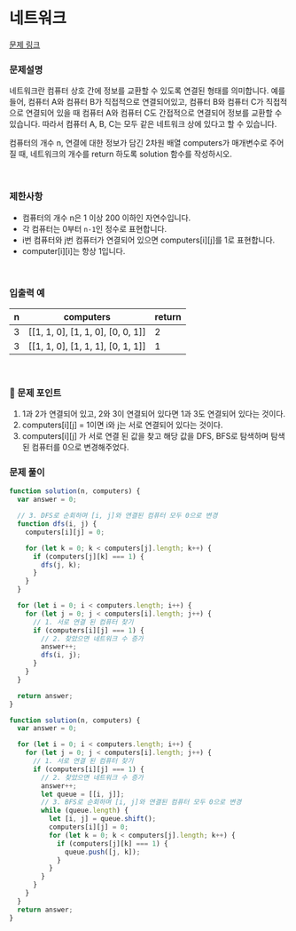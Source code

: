 # 네트워크

[문제 링크](https://school.programmers.co.kr/learn/courses/30/lessons/43162)

### 문제설명

네트워크란 컴퓨터 상호 간에 정보를 교환할 수 있도록 연결된 형태를 의미합니다. 예를 들어, 컴퓨터 A와 컴퓨터 B가 직접적으로 연결되어있고, 컴퓨터 B와 컴퓨터 C가 직접적으로 연결되어 있을 때 컴퓨터 A와 컴퓨터 C도 간접적으로 연결되어 정보를 교환할 수 있습니다. 따라서 컴퓨터 A, B, C는 모두 같은 네트워크 상에 있다고 할 수 있습니다.

컴퓨터의 개수 n, 연결에 대한 정보가 담긴 2차원 배열 computers가 매개변수로 주어질 때, 네트워크의 개수를 return 하도록 solution 함수를 작성하시오.

<br>

### 제한사항

- 컴퓨터의 개수 n은 1 이상 200 이하인 자연수입니다.
- 각 컴퓨터는 0부터 `n-1`인 정수로 표현합니다.
- i번 컴퓨터와 j번 컴퓨터가 연결되어 있으면 computers[i][j]를 1로 표현합니다.
- computer[i][i]는 항상 1입니다.

<br>

### **입출력 예**

| n   | computers                         | return |
| --- | --------------------------------- | ------ |
| 3   | [[1, 1, 0], [1, 1, 0], [0, 0, 1]] | 2      |
| 3   | [[1, 1, 0], [1, 1, 1], [0, 1, 1]] | 1      |

<br>

### 📕 문제 포인트

1. 1과 2가 연결되어 있고, 2와 3이 연결되어 있다면 1과 3도 연결되어 있다는 것이다.
2. computers[i][j] = 1이면 i와 j는 서로 연결되어 있다는 것이다.
3. computers[i][j] 가 서로 연결 된 값을 찾고 해당 값을 DFS, BFS로 탐색하며 탐색 된 컴퓨터를 0으로 변경해주었다.

### 문제 풀이

```js
function solution(n, computers) {
  var answer = 0;

  // 3. DFS로 순회하며 [i, j]와 연결된 컴퓨터 모두 0으로 변경
  function dfs(i, j) {
    computers[i][j] = 0;

    for (let k = 0; k < computers[j].length; k++) {
      if (computers[j][k] === 1) {
        dfs(j, k);
      }
    }
  }

  for (let i = 0; i < computers.length; i++) {
    for (let j = 0; j < computers[i].length; j++) {
      // 1. 서로 연결 된 컴퓨터 찾기
      if (computers[i][j] === 1) {
        // 2. 찾았으면 네트워크 수 증가
        answer++;
        dfs(i, j);
      }
    }
  }

  return answer;
}
```

```js
function solution(n, computers) {
  var answer = 0;

  for (let i = 0; i < computers.length; i++) {
    for (let j = 0; j < computers[i].length; j++) {
      // 1. 서로 연결 된 컴퓨터 찾기
      if (computers[i][j] === 1) {
        // 2. 찾았으면 네트워크 수 증가
        answer++;
        let queue = [[i, j]];
        // 3. BFS로 순회하며 [i, j]와 연결된 컴퓨터 모두 0으로 변경
        while (queue.length) {
          let [i, j] = queue.shift();
          computers[i][j] = 0;
          for (let k = 0; k < computers[j].length; k++) {
            if (computers[j][k] === 1) {
              queue.push([j, k]);
            }
          }
        }
      }
    }
  }
  return answer;
}
```
